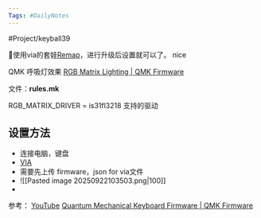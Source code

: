 ```yaml
---
Tags: #DailyNotes 
---
```


#Project/keyball39 

🔴使用via的套娃[Remap](https://qmk018.remap-keys.app/catalog/k895xiCpsM5zlYZCPTEN)，进行升级后设置就可以了。 
nice





QMK 呼吸灯效果
[RGB Matrix Lighting \| QMK Firmware](https://docs.qmk.fm/features/rgb_matrix)

文件：**rules.mk**

RGB_MATRIX_DRIVER = is31fl3218  支持的驱动





## 设置方法

- 连接电脑，键盘
- [VIA](https://usevia.app/)
- 需要先上传 firmware，json for via文件
- ![[Pasted image 20250922103503.png|100]]
- 


参考：
[YouTube](https://www.youtube.com/watch?v=Kh3uqAWskDs)
[Quantum Mechanical Keyboard Firmware \| QMK Firmware](https://docs.qmk.fm/) 



